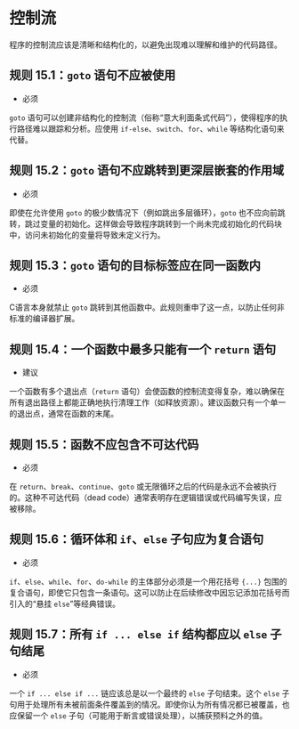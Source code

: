 # 控制流

程序的控制流应该是清晰和结构化的，以避免出现难以理解和维护的代码路径。

## 规则 15.1：`goto` 语句不应被使用

- 必须

`goto` 语句可以创建非结构化的控制流（俗称“意大利面条式代码”），使得程序的执行路径难以跟踪和分析。应使用 `if-else`、`switch`、`for`、`while` 等结构化语句来代替。

## 规则 15.2：`goto` 语句不应跳转到更深层嵌套的作用域

- 必须

即使在允许使用 `goto` 的极少数情况下（例如跳出多层循环），`goto` 也不应向前跳转，跳过变量的初始化。这样做会导致程序跳转到一个尚未完成初始化的代码块中，访问未初始化的变量将导致未定义行为。

## 规则 15.3：`goto` 语句的目标标签应在同一函数内

- 必须

C语言本身就禁止 `goto` 跳转到其他函数中。此规则重申了这一点，以防止任何非标准的编译器扩展。

## 规则 15.4：一个函数中最多只能有一个 `return` 语句

- 建议

一个函数有多个退出点（`return` 语句）会使函数的控制流变得复杂，难以确保在所有退出路径上都能正确地执行清理工作（如释放资源）。建议函数只有一个单一的退出点，通常在函数的末尾。

## 规则 15.5：函数不应包含不可达代码

- 必须

在 `return`、`break`、`continue`、`goto` 或无限循环之后的代码是永远不会被执行的。这种不可达代码（dead code）通常表明存在逻辑错误或代码编写失误，应被移除。

## 规则 15.6：循环体和 `if`、`else` 子句应为复合语句

- 必须

`if`、`else`、`while`、`for`、`do-while` 的主体部分必须是一个用花括号 `{...}` 包围的复合语句，即使它只包含一条语句。这可以防止在后续修改中因忘记添加花括号而引入的“悬挂 `else`”等经典错误。

## 规则 15.7：所有 `if ... else if` 结构都应以 `else` 子句结尾

- 必须

一个 `if ... else if ...` 链应该总是以一个最终的 `else` 子句结束。这个 `else` 子句用于处理所有未被前面条件覆盖到的情况。即使你认为所有情况都已被覆盖，也应保留一个 `else` 子句（可能用于断言或错误处理），以捕获预料之外的值。
